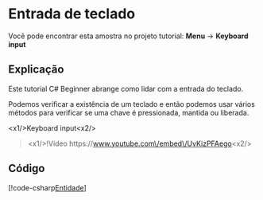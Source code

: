 # Entrada de teclado
Você pode encontrar esta amostra no projeto tutorial: **Menu** → **Keyboard input**

## Explicação
Este tutorial C# Beginner abrange como lidar com a entrada do teclado.

Podemos verificar a existência de um teclado e então podemos usar vários métodos para verificar se uma chave é pressionada, mantida ou liberada.

<x1\/>Keyboard input<x2\/>

> <x1\/>!Vídeo https:\/\/www.youtube.com\/embed\/UvKizPFAego<x2\/>

## Código
[!code-csharp[Entidade](../../../../stride/samples/Tutorials/CSharpBeginner/CSharpBeginner/CSharpBeginner.Game/Code/KeyboardInputDemo.cs)]

